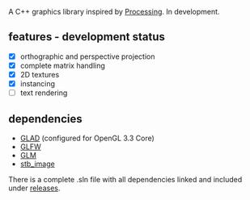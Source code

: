 A C++ graphics library inspired by [Processing](https://processing.org). In development. 

## features - development status
- [x] orthographic and perspective projection
- [x] complete matrix handling
- [x] 2D textures
- [x] instancing
- [ ] text rendering

## dependencies
* [GLAD](https://glad.dav1d.de) (configured for OpenGL 3.3 Core)
* [GLFW](https://www.glfw.org)
* [GLM](https://github.com/g-truc/glm)
* [stb_image](https://github.com/nothings/stb/blob/master/stb_image.h)

There is a complete .sln file with all dependencies linked and included under [releases](https://github.com/flightcoded/fly-graphics/releases).
